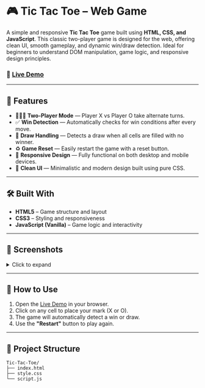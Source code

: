 # 🎮 Tic Tac Toe – Web Game

A simple and responsive **Tic Tac Toe** game built using **HTML, CSS, and JavaScript**. This classic two-player game is designed for the web, offering clean UI, smooth gameplay, and dynamic win/draw detection. Ideal for beginners to understand DOM manipulation, game logic, and responsive design principles.

### 🔗 [Live Demo](https://ayushlochan.github.io/Tic-Tac-Toe/)

---

## 🚀 Features

* 🧑‍🤝‍🧑 **Two-Player Mode** — Player X vs Player O take alternate turns.
* ✅ **Win Detection** — Automatically checks for win conditions after every move.
* 🟰 **Draw Handling** — Detects a draw when all cells are filled with no winner.
* ♻️ **Game Reset** — Easily restart the game with a reset button.
* 📱 **Responsive Design** — Fully functional on both desktop and mobile devices.
* 🎨 **Clean UI** — Minimalistic and modern design built using pure CSS.

---

## 🛠️ Built With

* **HTML5** – Game structure and layout
* **CSS3** – Styling and responsiveness
* **JavaScript (Vanilla)** – Game logic and interactivity

---

## 📸 Screenshots

<details>
<summary>Click to expand</summary>

![Tic Tac Toe Screenshot](https://ayushlochan.github.io/Tic-Tac-Toe/assets/screenshot.png) <!-- Replace with your actual screenshot URL -->

</details>

---

## 🚧 How to Use

1. Open the [Live Demo](https://ayushlochan.github.io/Tic-Tac-Toe/) in your browser.
2. Click on any cell to place your mark (X or O).
3. The game will automatically detect a win or draw.
4. Use the **"Restart"** button to play again.

---

## 📁 Project Structure

```
Tic-Tac-Toe/
├── index.html
├── style.css
└── script.js
```
